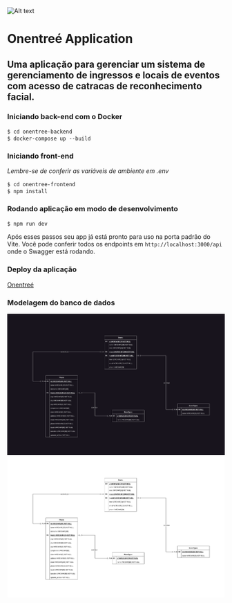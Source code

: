 <img title="a title" alt="Alt text" src="https://media.licdn.com/dms/image/D4E16AQGjCVuzlCthvg/profile-displaybackgroundimage-shrink_200_800/0/1690574706700?e=2147483647&v=beta&t=zlY1Mc10yQ3gA9qiZ4sZ7m8PkE-HIu8Haa1fUyKb_fU">

# Onentreé Application
## Uma aplicação para gerenciar um sistema de gerenciamento de ingressos e locais de eventos com acesso de catracas de reconhecimento facial.

### Iniciando back-end com o Docker

```
$ cd onentree-backend
$ docker-compose up --build
```

### Iniciando front-end

_Lembre-se de conferir as variáveis de ambiente em .env_

```
$ cd onentree-frontend
$ npm install
```

### Rodando aplicação em modo de desenvolvimento

```
$ npm run dev
```

Após esses passos seu app já está pronto para uso na porta padrão do Vite.
Você pode conferir todos os endpoints em ```http://localhost:3000/api``` onde o Swagger está rodando.

### Deploy da aplicação

[Onentreé](https://onentree-frontend.onrender.com/)

### Modelagem do banco de dados

<img title="a title" alt="Alt text" src="./modelagem/onentree-modelagem-dark.png">
<img title="a title" alt="Alt text" src="./modelagem/onentree-modelagem-light.png">

